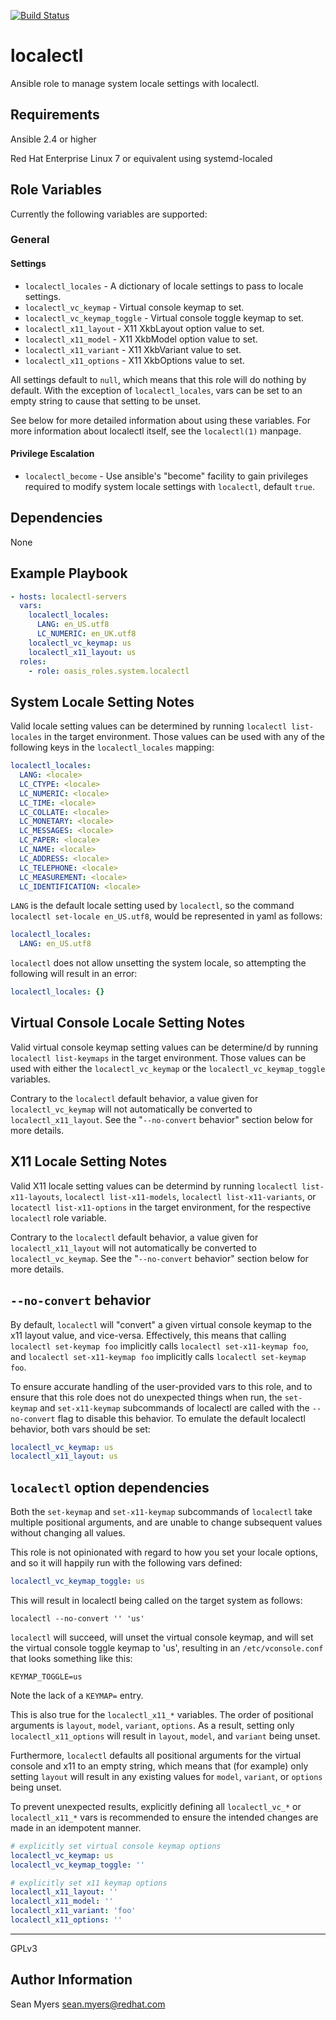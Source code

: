 [![Build Status](https://travis-ci.org/oasis-roles/localectl.svg?branch=master)](https://travis-ci.org/oasis-roles/localectl)

localectl
=========

Ansible role to manage system locale settings with localectl.


Requirements
------------

Ansible 2.4 or higher

Red Hat Enterprise Linux 7 or equivalent using systemd-localed

Role Variables
--------------

Currently the following variables are supported:

### General

#### Settings

* `localectl_locales` - A dictionary of locale settings to pass to locale settings.
* `localectl_vc_keymap` - Virtual console keymap to set.
* `localectl_vc_keymap_toggle` - Virtual console toggle keymap to set.
* `localectl_x11_layout` - X11 XkbLayout option value to set.
* `localectl_x11_model` - X11 XkbModel option value to set.
* `localectl_x11_variant` - X11 XkbVariant value to set.
* `localectl_x11_options` - X11 XkbOptions value to set.

All settings default to `null`, which means that this role will do nothing by
default. With the exception of `localectl_locales`, vars can be set to an empty string
to cause that setting to be unset.

See below for more detailed information about using these variables.
For more information about localectl itself, see the `localectl(1)` manpage.

#### Privilege Escalation

* `localectl_become` - Use ansible's "become" facility to gain privileges
  required to modify system locale settings with `localectl`, default `true`.

Dependencies
------------

None

Example Playbook
----------------

```yaml
- hosts: localectl-servers
  vars:
    localectl_locales:
      LANG: en_US.utf8
      LC_NUMERIC: en_UK.utf8
    localectl_vc_keymap: us
    localectl_x11_layout: us
  roles:
    - role: oasis_roles.system.localectl
```

System Locale Setting Notes
---------------------------

Valid locale setting values can be determined by running `localectl list-locales`
in the target environment. Those values can be used with any of the following
keys in the `localectl_locales` mapping:

```yaml
localectl_locales:
  LANG: <locale>
  LC_CTYPE: <locale>
  LC_NUMERIC: <locale>
  LC_TIME: <locale>
  LC_COLLATE: <locale>
  LC_MONETARY: <locale>
  LC_MESSAGES: <locale>
  LC_PAPER: <locale>
  LC_NAME: <locale>
  LC_ADDRESS: <locale>
  LC_TELEPHONE: <locale>
  LC_MEASUREMENT: <locale>
  LC_IDENTIFICATION: <locale>
```

`LANG` is the default locale setting used by `localectl`, so the command
`localectl set-locale en_US.utf8`, would be represented in yaml as follows:

```yaml
localectl_locales:
  LANG: en_US.utf8
```

`localectl` does not allow unsetting the system locale, so attempting
the following will result in an error:

```yaml
localectl_locales: {}
```

Virtual Console Locale Setting Notes
------------------------------------

Valid virtual console keymap setting values can be determine/d by running
`localectl list-keymaps` in the target environment. Those values can
be used with either the `localectl_vc_keymap` or the
`localectl_vc_keymap_toggle` variables.

Contrary to the `localectl` default behavior, a value given for
`localectl_vc_keymap` will not automatically be converted to
`localectl_x11_layout`. See the "`--no-convert` behavior" section below
for more details.

X11 Locale Setting Notes
------------------------

Valid X11 locale setting values can be determind by running
`localectl list-x11-layouts`, `localectl list-x11-models`,
`localectl list-x11-variants`, or `locatectl list-x11-options`
in the target environment, for the respective `localectl` role variable.

Contrary to the `localectl` default behavior, a value given for
`localectl_x11_layout` will not automatically be converted to
`localectl_vc_keymap`. See the "`--no-convert` behavior" section below
for more details.

`--no-convert` behavior
-----------------------

By default, `localectl` will "convert" a given virtual console keymap to
the x11 layout value, and vice-versa. Effectively, this means that calling
`localectl set-keymap foo` implicitly calls `localectl set-x11-keymap foo`,
and `localectl set-x11-keymap foo` implicitly calls `localectl set-keymap foo`.

To ensure accurate handling of the user-provided vars to this role, and to
ensure that this role does not do unexpected things when run, the
`set-keymap` and `set-x11-keymap` subcommands of localectl are called with
the `--no-convert` flag to disable this behavior. To emulate the default
localectl behavior, both vars should be set:

```yaml
localectl_vc_keymap: us
localectl_x11_layout: us
```

`localectl` option dependencies
-------------------------------

Both the `set-keymap` and `set-x11-keymap` subcommands of `localectl` take
multiple positional arguments, and are unable to change subsequent values
without changing all values.

This role is not opinionated with regard to how you set your locale options,
and so it will happily run with the following vars defined:

```yaml
localectl_vc_keymap_toggle: us
```

This will result in localectl being called on the target system as follows:
```
localectl --no-convert '' 'us'
```

`localectl` will succeed, will unset the virtual console keymap, and will set
the virtual console toggle keymap to 'us', resulting in an `/etc/vconsole.conf`
that looks something like this:

```
KEYMAP_TOGGLE=us
```

Note the lack of a `KEYMAP=` entry.

This is also true for the `localectl_x11_*` variables. The order of positional
arguments is `layout`, `model`, `variant`, `options`. As a result, setting
only `localectl_x11_options` will result in `layout`, `model`, and `variant`
being unset.

Furthermore, `localectl` defaults all positional arguments for the virtual
console and x11 to an empty string, which means that (for example) only
setting `layout` will result in any existing values for `model`, `variant`, or
`options` being unset.

To prevent unexpected results, explicitly defining all `localectl_vc_*` or
`localectl_x11_*` vars is recommended to ensure the intended changes are made
in an idempotent manner.

```yaml
# explicitly set virtual console keymap options
localectl_vc_keymap: us
localectl_vc_keymap_toggle: ''

# explicitly set x11 keymap options
localectl_x11_layout: ''
localectl_x11_model: ''
localectl_x11_variant: 'foo'
localectl_x11_options: ''
```

-------

GPLv3

Author Information
------------------

Sean Myers <sean.myers@redhat.com>
